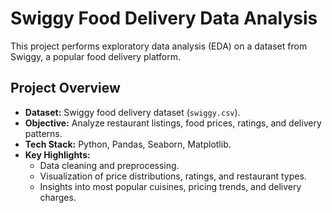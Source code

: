 # Swiggy Food Delivery Data Analysis

This project performs exploratory data analysis (EDA) on a dataset from Swiggy, a popular food delivery platform.

## Project Overview

- **Dataset:** Swiggy food delivery dataset (`swiggy.csv`).
- **Objective:** Analyze restaurant listings, food prices, ratings, and delivery patterns.
- **Tech Stack:** Python, Pandas, Seaborn, Matplotlib.
- **Key Highlights:**
  - Data cleaning and preprocessing.
  - Visualization of price distributions, ratings, and restaurant types.
  - Insights into most popular cuisines, pricing trends, and delivery charges.
